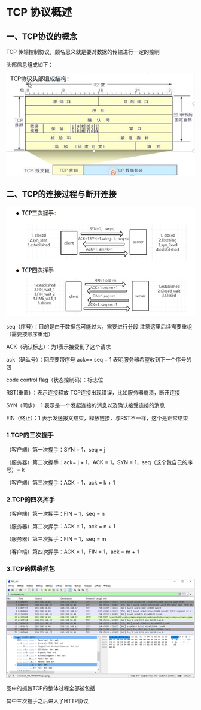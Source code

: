 # TCP 协议概述

## 一、TCP协议的概念

TCP 传输控制协议，顾名思义就是要对数据的传输进行一定的控制

头部信息组成如下：

![](assets/20240801_202337_image.png)

## 二、TCP的连接过程与断开连接


![](assets/20240801_203320_image.png)

seq（序号）：目的是由于数据包可能过大，需要进行分段  注意这里后续需要重组（需要按顺序重组）

ACK（确认标志）：为1表示接受到了这个请求

ack（确认号）：回应要带序号 ack== seq + 1 表明服务器希望收到下一个序号的包

code control flag（状态控制码）：标志位

RST(重置) ：表示连接释放 TCP连接出现错误，比如服务器崩溃，断开连接

SYN（同步）：1 表示是一个发起连接的消息以及确认接受连接的消息 

FIN（终止）：1 表示发送报文结束，释放链接，与RST不一样，这个是正常结束


### 1.TCP的三次握手

（客户端）第一次握手：SYN = 1，seq = j

（服务器）第二次握手：ack= j + 1，ACK = 1，SYN = 1，seq（这个包自己的序号）= k

（客户端）第三次握手：ACK = 1，ack = k + 1

### 2.TCP的四次挥手

（客户端）第一次挥手：FIN = 1，seq = n

（服务器）第二次挥手：ACK = 1，ack = n + 1

（服务器）第三次挥手：FIN = 1，seq = m

（客户端）第四次挥手：ACK = 1，FIN = 1，ack = m + 1

### 3.TCP的网络抓包

![](assets/20240801_215057_image.png)

图中的抓包TCP的整体过程全部被包括

其中三次握手之后进入了HTTP协议
